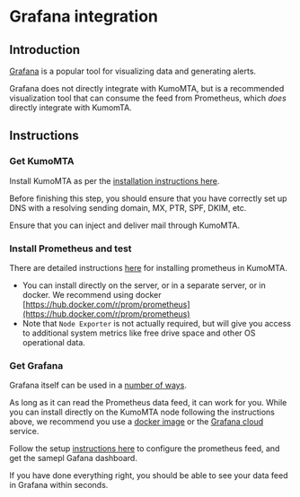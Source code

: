 # Grafana integration

## Introduction

[Grafana](https://grafana.com/) is a popular tool for visualizing data and generating alerts.

Grafana does not directly integrate with KumoMTA, but is a recommended visualization tool that can consume the feed from Prometheus, which *does* directly integrate with KumomTA.

## Instructions

### Get KumoMTA

Install KumoMTA as per the [installation instructions
here](../installation/overview.md).

Before finishing this step, you should ensure that you have correctly set up
DNS with a resolving sending domain, MX, PTR, SPF, DKIM, etc.

Ensure that you can inject and deliver mail through KumoMTA.

### Install Prometheus and test

There are detailed instructions [here](../integrations/prometheus.md) for installing prometheus in KumoMTA.

 * You can install directly on the server, or in a separate server, or in
   docker.  We recommend using docker
   [https://hub.docker.com/r/prom/prometheus](https://hub.docker.com/r/prom/prometheus)
 * Note that `Node Exporter` is not actually required, but will give you access
   to additional system metrics like free drive space and other OS operational
   data.

### Get Grafana

Grafana itself can be used in a [number of
ways](https://grafana.com/docs/grafana/latest/setup-grafana/installation/).

As long as it can read the Prometheus data feed, it can work for you.  While
you can install directly on the KumoMTA node following the instructions above,
we recommend you use a [docker
image](https://grafana.com/docs/grafana/latest/setup-grafana/configure-docker/#supported-docker-image-variants)
or the [Grafana cloud](https://grafana.com/products/cloud/?plcmt=products-nav)
service.

Follow the setup [instructions
here](../operation/status.md#setting-up-a-grafana-dashboard) to configure the
prometheus feed, and get the samepl Gafana dashboard.

If you have done everything right, you should be able to see your data feed in Grafana within seconds.



